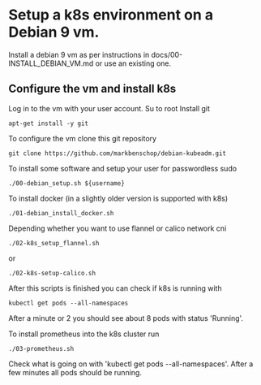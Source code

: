 # Setup a k8s environment on a Debian 9 vm.

Install a debian 9 vm as per instructions in docs/00-INSTALL_DEBIAN_VM.md or use an existing one.


## Configure the vm and install k8s
Log in to the vm with your user account.
Su to root
Install git

    apt-get install -y git

To configure the vm clone this git repository

    git clone https://github.com/markbenschop/debian-kubeadm.git


To install some software and setup your user for passwordless sudo

    ./00-debian_setup.sh ${username}

To install docker (in a slightly older version is supported with k8s)

    ./01-debian_install_docker.sh



Depending whether you want to use flannel or calico network cni

    ./02-k8s_setup_flannel.sh
 
or

    ./02-k8s-setup-calico.sh


After this scripts is finished you can check if k8s is running with  

    kubectl get pods --all-namespaces
  
After a minute or 2 you should see about 8 pods with status 'Running'.

To install prometheus into the k8s cluster run 

    ./03-prometheus.sh

Check what is going on with 'kubectl get pods --all-namespaces'. After a few minutes all pods should be running.


